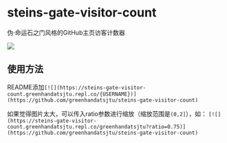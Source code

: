 # steins-gate-visitor-count
伪·命运石之门风格的GitHub主页访客计数器

[![](https://steins-gate-visitor-count.greenhandatsjtu.repl.co/steins-gate-visitor-count)](https://github.com/greenhandatsjtu/steins-gate-visitor-count)

## 使用方法
README添加`[![](https://steins-gate-visitor-count.greenhandatsjtu.repl.co/{USERNAME})](https://github.com/greenhandatsjtu/steins-gate-visitor-count)`

如果觉得图片太大，可以传入ratio参数进行缩放（缩放范围是`(0,2]`），如：
`[![](https://steins-gate-visitor-count.greenhandatsjtu.repl.co/greenhandatsjtu?ratio=0.75)](https://github.com/greenhandatsjtu/steins-gate-visitor-count)`
